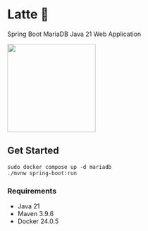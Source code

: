 # Latte 🍵

Spring Boot MariaDB Java 21 Web Application

<img src="https://media0.giphy.com/media/v1.Y2lkPTc5MGI3NjExaWdxcjhrNWV4cGxtMmlmM2x1eXB3anUyOGx4aWVueDh6eW81Yzk1eCZlcD12MV9pbnRlcm5hbF9naWZfYnlfaWQmY3Q9Zw/1aIDN81XDJuDK/giphy.gif" height=200 />


## Get Started

```
sudo docker compose up -d mariadb
./mvnw spring-boot:run
```

### Requirements

- Java 21
- Maven 3.9.6
- Docker 24.0.5
